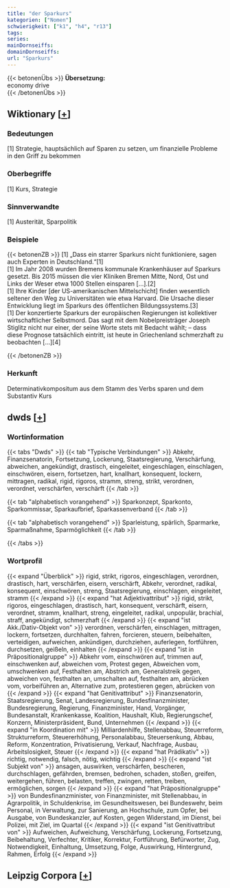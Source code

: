 ```yaml
---
title: "der Sparkurs"
kategorien: ["Nomen"]
schwierigkeit: ["k1", "h4", "r13"]
tags:
series:
mainDornseiffs:
domainDornseiffs:
url: "Sparkurs"
---
```


{{< betonenÜbs >}}
**Übersetzung:**  
economy drive  
{{< /betonenÜbs >}}

## Wiktionary [[+](https://de.wiktionary.org/wiki/Sparkurs)]

### Bedeutungen
[1] Strategie, hauptsächlich auf Sparen zu setzen, um finanzielle Probleme in den Griff zu bekommen  

### Oberbegriffe
[1] Kurs, Strategie  

### Sinnverwandte
[1] Austerität, Sparpolitik  

### Beispiele
{{< betonenZB >}}
[1] „Dass ein starrer Sparkurs nicht funktioniere, sagen auch Experten in Deutschland.“[1]  
[1] Im Jahr 2008 wurden Bremens kommunale Krankenhäuser auf Sparkurs gesetzt. Bis 2015 müssen die vier Kliniken Bremen Mitte, Nord, Ost und Links der Weser etwa 1000 Stellen einsparen […].[2]  
[1] Ihre Kinder [der US-amerikanischen Mittelschicht] finden wesentlich seltener den Weg zu Universitäten wie etwa Harvard. Die Ursache dieser Entwicklung liegt im Sparkurs des öffentlichen Bildungssystems.[3]  
[1] Der konzertierte Sparkurs der europäischen Regierungen ist kollektiver wirtschaftlicher Selbstmord. Das sagt mit dem Nobelpreisträger Joseph Stiglitz nicht nur einer, der seine Worte stets mit Bedacht wählt; – dass diese Prognose tatsächlich eintritt, ist heute in Griechenland schmerzhaft zu beobachten [...][4]  

{{< /betonenZB >}}
### Herkunft
Determinativkompositum aus dem Stamm des Verbs sparen und dem Substantiv Kurs  



## dwds [[+](https://www.dwds.de/wb/Sparkurs)]

### Wortinformation
{{< tabs "Dwds" >}}
{{< tab "Typische Verbindungen" >}}
Abkehr, Finanzsenatorin, Fortsetzung, Lockerung, Staatsregierung, Verschärfung, abweichen, angekündigt, drastisch, eingeleitet, eingeschlagen, einschlagen, einschwören, eisern, fortsetzen, hart, knallhart, konsequent, lockern, mittragen, radikal, rigid, rigoros, stramm, streng, strikt, verordnen, verordnet, verschärfen, verschärft
{{< /tab >}}

{{< tab "alphabetisch vorangehend" >}}
Sparkonzept, Sparkonto, Sparkommissar, Sparkaufbrief, Sparkassenverband
{{< /tab >}}

{{< tab "alphabetisch vorangehend" >}}
Sparleistung, spärlich, Sparmarke, Sparmaßnahme, Sparmöglichkeit
{{< /tab >}}

{{< /tabs >}}

### Wortprofil
{{< expand "Überblick" >}} rigid, strikt, rigoros, eingeschlagen, verordnen, drastisch, hart, verschärfen, eisern, verschärft, Abkehr, verordnet, radikal, konsequent, einschwören, streng, Staatsregierung, einschlagen, eingeleitet, stramm {{< /expand >}}
{{< expand "hat Adjektivattribut" >}} rigid, strikt, rigoros, eingeschlagen, drastisch, hart, konsequent, verschärft, eisern, verordnet, stramm, knallhart, streng, eingeleitet, radikal, unpopulär, brachial, straff, angekündigt, schmerzhaft {{< /expand >}}
{{< expand "ist Akk./Dativ-Objekt von" >}} verordnen, verschärfen, einschlagen, mittragen, lockern, fortsetzen, durchhalten, fahren, forcieren, steuern, beibehalten, verteidigen, aufweichen, ankündigen, durchziehen, auferlegen, fortführen, durchsetzen, geißeln, einhalten {{< /expand >}}
{{< expand "ist in Präpositionalgruppe" >}} Abkehr vom, einschwören auf, trimmen auf, einschwenken auf, abweichen vom, Protest gegen, Abweichen vom, umschwenken auf, Festhalten am, Abstrich am, Generalstreik gegen, abweichen von, festhalten an, umschalten auf, festhalten am, abrücken vom, vorbeiführen an, Alternative zum, protestieren gegen, abrücken von {{< /expand >}}
{{< expand "hat Genitivattribut" >}} Finanzsenatorin, Staatsregierung, Senat, Landesregierung, Bundesfinanzminister, Bundesregierung, Regierung, Finanzminister, Hand, Vorgänger, Bundesanstalt, Krankenkasse, Koalition, Haushalt, Klub, Regierungschef, Konzern, Ministerpräsident, Bund, Unternehmen {{< /expand >}}
{{< expand "in Koordination mit" >}} Milliardenhilfe, Stellenabbau, Steuerreform, Strukturreform, Steuererhöhung, Personalabbau, Steuersenkung, Abbau, Reform, Konzentration, Privatisierung, Verkauf, Nachfrage, Ausbau, Arbeitslosigkeit, Steuer {{< /expand >}}
{{< expand "hat Prädikativ" >}} richtig, notwendig, falsch, nötig, wichtig {{< /expand >}}
{{< expand "ist Subjekt von" >}} ansagen, auswirken, verschärfen, bescheren, durchschlagen, gefährden, bremsen, bedrohen, schaden, stoßen, greifen, weitergehen, führen, belasten, treffen, zwingen, retten, treiben, ermöglichen, sorgen {{< /expand >}}
{{< expand "hat Präpositionalgruppe" >}} von Bundesfinanzminister, von Finanzminister, mit Stellenabbau, in Agrarpolitik, in Schuldenkrise, im Gesundheitswesen, bei Bundeswehr, beim Personal, in Verwaltung, zur Sanierung, an Hochschule, zum Opfer, bei Ausgabe, von Bundeskanzler, auf Kosten, gegen Widerstand, im Dienst, bei Polizei, mit Ziel, im Quartal {{< /expand >}}
{{< expand "ist Genitivattribut von" >}} Aufweichen, Aufweichung, Verschärfung, Lockerung, Fortsetzung, Beibehaltung, Verfechter, Kritiker, Korrektur, Fortführung, Befürworter, Zug, Notwendigkeit, Einhaltung, Umsetzung, Folge, Auswirkung, Hintergrund, Rahmen, Erfolg {{< /expand >}}

## Leipzig Corpora [[+](https://corpora.uni-leipzig.de/en/res?word=Sparkurs&corpusId=deu_newscrawl-public_2018)]

